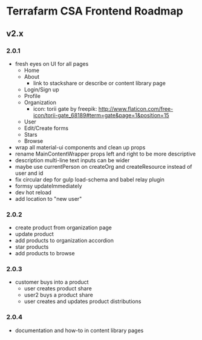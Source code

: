 # Terrafarm CSA Frontend Roadmap

## v2.x

### 2.0.1

- fresh eyes on UI for all pages
  - Home
  - About
    - link to stackshare or describe or content library page
  - Login/Sign up
  - Profile
  - Organization
    - icon: torii gate by freepik: http://www.flaticon.com/free-icon/torii-gate_68189#term=gate&page=1&position=15
  - User
  - Edit/Create forms
  - Stars
  - Browse
- wrap all material-ui components and clean up props
- rename MainContentWrapper props left and right to be more descriptive
- description multi-line text inputs can be wider
- maybe use currentPerson on createOrg and createResource instead of user and id
- fix circular dep for gulp load-schema and babel relay plugin
- formsy updateImmediately
- dev hot reload
- add location to "new user"

### 2.0.2

- create product from organization page
- update product
- add products to organization accordion
- star products
- add products to browse

### 2.0.3

- customer buys into a product
  - user creates product share
  - user2 buys a product share
  - user creates and updates product distributions

### 2.0.4

- documentation and how-to in content library pages
